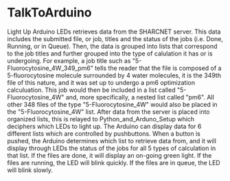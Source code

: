 # TalkToArduino
Light Up Arduino LEDs retrieves data from the SHARCNET server. This data includes the submitted file, or job, titles and the status of the jobs (i.e. Done, Running, or in Queue). Then, the data is grouped into lists that correspond to the job titles and further grouped into the type of calulation it has or is undergoing. For example, a job title such as "5-Fluorocytosine_4W_349_pm6" tells the reader that the file is composed of a 5-fluorocytosine molecule surrounded by 4 water molecules, it is the 349th file of this nature, and it was set up to undergo a pm6 optimization calculuation. This job would then be included in a list called "5-Fluorocytosine_4W" and, more specifically, a nested list called "pm6". All other 348 files of the type "5-Fluorocytosine_4W" would also be placed in the "5-Fluorocytosine_4W" list. After data from the server is placed into organized lists, this is relayed to Python_and_Arduno_Setup which deciphers which LEDs to light up. The Arduino can display data for 6 different lists which are controlled by pushbuttons. When a button is pushed, the Arduino determines which list to retrieve data from, and it will display through LEDs the status of the jobs for all 5 types of calculation in that list. If the files are done, it will display an on-going green light. If the files are running, the LED will blink quickly. If the files are in queue, the LED will blink slowly. 
